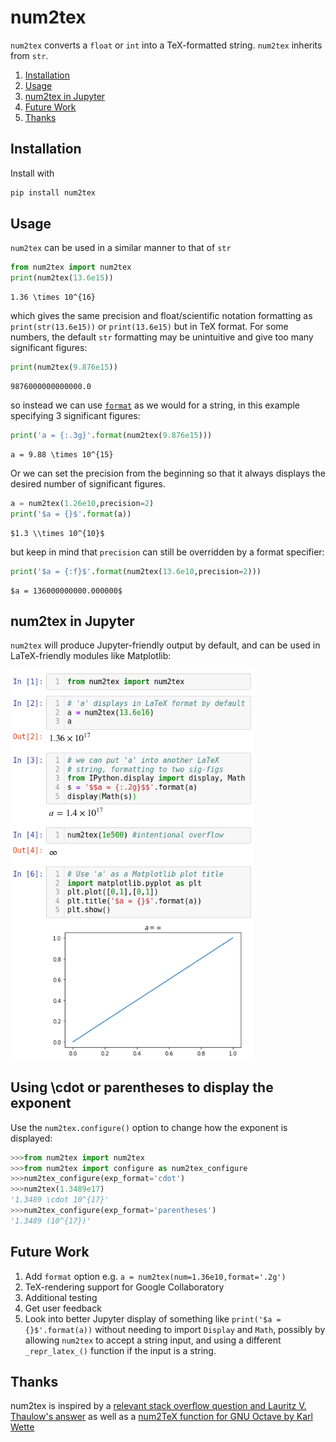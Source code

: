 # num2tex
`num2tex` converts a `float` or `int` into a TeX-formatted string.  `num2tex` inherits from `str`.  

1. [Installation](#installation)
2. [Usage](#usage)
3. [num2tex in Jupyter](#num2tex-in-jupyter)
4. [Future Work](#future-work)
5. [Thanks](#thanks)

## Installation
Install with
```bash
pip install num2tex
```
## Usage
`num2tex` can be used in a similar manner to that of `str`

```python
from num2tex import num2tex
print(num2tex(13.6e15))
```
```
1.36 \times 10^{16}
```
which gives the same precision and float/scientific notation formatting as `print(str(13.6e15))` or `print(13.6e15)` but in TeX format.  For some numbers, the default `str` formatting may be unintuitive and give too many significant figures:
```python
print(num2tex(9.876e15))
```
```
9876000000000000.0
```
so instead we can use [`format`](https://pyformat.info/) as we would for a string, in this example specifying 3 significant figures:
```python
print('a = {:.3g}'.format(num2tex(9.876e15)))
```
```
a = 9.88 \times 10^{15}
```

Or we can set the precision from the beginning so that it always displays the desired number of significant figures.
```python
a = num2tex(1.26e10,precision=2)
print('$a = {}$'.format(a))
```
```
$1.3 \\times 10^{10}$
```
but keep in mind that `precision` can still be overridden by a format specifier:
```python
print('$a = {:f}$'.format(num2tex(13.6e10,precision=2)))
```
```
$a = 136000000000.000000$
```

## num2tex in Jupyter
`num2tex` will produce Jupyter-friendly output by default, and can be used in LaTeX-friendly modules like Matplotlib:

<img src="https://raw.githubusercontent.com/AndrewChap/num2tex/master/images/jp_samp_1.png" alt="Sample Jupyter output" width="390"/>

## Using \cdot or parentheses to display the exponent

Use the `num2tex.configure()` option to change how the exponent is displayed:
```python
>>>from num2tex import num2tex
>>>from num2tex import configure as num2tex_configure
>>>num2tex_configure(exp_format='cdot')
>>>num2tex(1.3489e17)
'1.3489 \cdot 10^{17}'
>>>num2tex_configure(exp_format='parentheses')
'1.3489 (10^{17})'
```

## Future Work
 1. Add `format` option e.g. `a = num2tex(num=1.36e10,format='.2g')`
 2. TeX-rendering support for Google Collaboratory
 3. Additional testing
 4. Get user feedback
 5. Look into better Jupyter display of something like `print('$a = {}$'.format(a))` without needing to import `Display` and `Math`, possibly by allowing `num2tex` to accept a string input, and using a different `_repr_latex_()` function if the input is a string.
 
 ## Thanks
num2tex is inspired by a [relevant stack overflow question and Lauritz V. Thaulow's answer](https://stackoverflow.com/questions/13490292/format-number-using-latex-notation-in-python/13490601#13490601) as well as a [num2TeX function for GNU Octave by Karl Wette](https://github.com/octapps/octapps/blob/84d8b2c0b6e1efa1c66c0c9b380e13cf4c6c95e0/src/text-handling/num2TeX.m)
